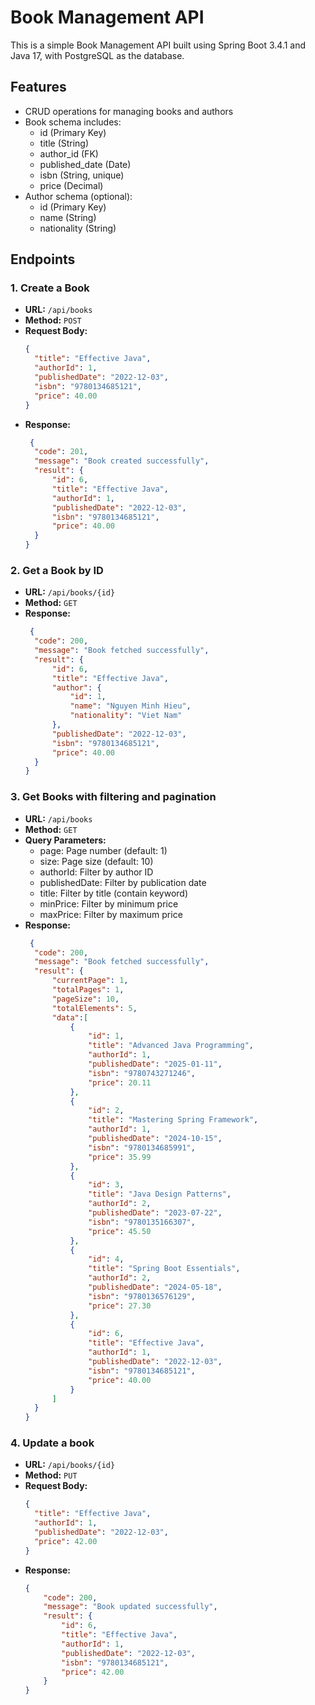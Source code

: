 # Book Management API

This is a simple Book Management API built using Spring Boot 3.4.1 and Java 17, with PostgreSQL as the database.

## Features

- CRUD operations for managing books and authors
- Book schema includes:
  - id (Primary Key)
  - title (String)
  - author_id (FK)
  - published_date (Date)
  - isbn (String, unique)
  - price (Decimal)
- Author schema (optional):
  - id (Primary Key)
  - name (String)
  - nationality (String)
  
## Endpoints

### 1. Create a Book

- **URL:** `/api/books`
- **Method:** `POST`
- **Request Body:**
  ```json
  {
    "title": "Effective Java",
    "authorId": 1,
    "publishedDate": "2022-12-03",
    "isbn": "9780134685121",
    "price": 40.00
  }
- **Response:**
  ```json
   {
    "code": 201,
    "message": "Book created successfully",
    "result": {
        "id": 6,
        "title": "Effective Java",
        "authorId": 1,
        "publishedDate": "2022-12-03",
        "isbn": "9780134685121",
        "price": 40.00
    }
  }
  
### 2. Get a Book by ID

- **URL:** `/api/books/{id}`
- **Method:** `GET`
- **Response:**
  ```json
   {
    "code": 200,
    "message": "Book fetched successfully",
    "result": {
        "id": 6,
        "title": "Effective Java",
        "author": {
            "id": 1,
            "name": "Nguyen Minh Hieu",
            "nationality": "Viet Nam"
        },
        "publishedDate": "2022-12-03",
        "isbn": "9780134685121",
        "price": 40.00
    }
  }
### 3. Get Books with filtering and pagination

- **URL:** `/api/books`
- **Method:** `GET`
- **Query Parameters:**
  - page: Page number (default: 1)
  - size: Page size (default: 10)
  - authorId: Filter by author ID
  - publishedDate: Filter by publication date
  - title: Filter by title (contain keyword)
  - minPrice: Filter by minimum price
  - maxPrice: Filter by maximum price
- **Response:**
  ```json
   {
    "code": 200,
    "message": "Book fetched successfully",
    "result": {
        "currentPage": 1,
        "totalPages": 1,
        "pageSize": 10,
        "totalElements": 5,
        "data":[
            {
                "id": 1,
                "title": "Advanced Java Programming",
                "authorId": 1,
                "publishedDate": "2025-01-11",
                "isbn": "9780743271246",
                "price": 20.11
            },
            {
                "id": 2,
                "title": "Mastering Spring Framework",
                "authorId": 1,
                "publishedDate": "2024-10-15",
                "isbn": "9780134685991",
                "price": 35.99
            },
            {
                "id": 3,
                "title": "Java Design Patterns",
                "authorId": 2,
                "publishedDate": "2023-07-22",
                "isbn": "9780135166307",
                "price": 45.50
            },
            {
                "id": 4,
                "title": "Spring Boot Essentials",
                "authorId": 2,
                "publishedDate": "2024-05-18",
                "isbn": "9780136576129",
                "price": 27.30
            },
            {
                "id": 6,
                "title": "Effective Java",
                "authorId": 1,
                "publishedDate": "2022-12-03",
                "isbn": "9780134685121",
                "price": 40.00
            }
        ]
    }
  }
### 4. Update a book

- **URL:** `/api/books/{id}`
- **Method:** `PUT`
- **Request Body:**
  ```json
  {
    "title": "Effective Java",
    "authorId": 1, 
    "publishedDate": "2022-12-03", 
    "price": 42.00 
  }
- **Response:**
  ```json
  {
      "code": 200,
      "message": "Book updated successfully",
      "result": {
          "id": 6,
          "title": "Effective Java",
          "authorId": 1,
          "publishedDate": "2022-12-03",
          "isbn": "9780134685121",
          "price": 42.00
      }
  }
